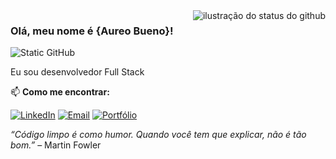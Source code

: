 <img align='right' src="https://github-readme-stats.vercel.app/api?username=Aureo-Bueno&show_icons=true&title_color=0a1f44&text_color=12355b&icon_color=0a1f44&bg_color=f0f4f8&cache_seconds=2300" alt="ilustração do status do github">

### Olá, meu nome é {Aureo Bueno}!

<img src="https://img.shields.io/static/v1?label=Overview&message=AureoBueno&color=f8efd4&style=for-the-badge&logo=GitHub" alt="Static GitHub">

<p>Eu sou desenvolvedor Full Stack</p>


📫 **Como me encontrar:**

[![LinkedIn](https://img.shields.io/badge/LinkedIn-AureoBueno-0a1f44?style=for-the-badge&logo=linkedin)](https://www.linkedin.com/in/aureo-alexandre-10b0a31a4/)
[![Email](https://img.shields.io/badge/Email-contato@aureobueno.dev-0a1f44?style=for-the-badge&logo=gmail)](mailto:contato@aureoalexandre@outlook.com)
[![Portfólio](https://img.shields.io/badge/Portfólio-aureobueno.dev-0a1f44?style=for-the-badge&logo=vercel)](https://aureo-bueno.vercel.app/)



_“Código limpo é como humor. Quando você tem que explicar, não é tão bom.”_ – Martin Fowler
